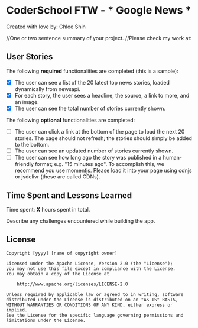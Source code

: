 # CoderSchool FTW - * Google News *

Created with love by: Chloe Shin
  
//One or two sentence summary of your project. 
//Please check my work at: 


## User Stories

The following **required** functionalities are completed (this is a sample):

- [x] The user can see a list of the 20 latest top news stories, loaded dynamically from newsapi.
- [x] For each story, the user sees a headline, the source, a link to more, and an image. 
- [x] The user can see the total number of stories currently shown.

The following **optional** functionalities are completed:

- [ ] The user can click a link at the bottom of the page to load the next 20 stories. The page should not refresh; the stories should simply be added to the bottom. 
- [ ] The user can see an updated number of stories currently shown. 
- [ ] The user can see how long ago the story was published in a human-friendly format; e.g. "15 minutes ago". To accomplish this, we recommend you use momentjs. Please load it into your page using cdnjs or jsdelivr (these are called CDNs).

## Time Spent and Lessons Learned

Time spent: **X** hours spent in total.

Describe any challenges encountered while building the app.

## License

    Copyright [yyyy] [name of copyright owner]

    Licensed under the Apache License, Version 2.0 (the "License");
    you may not use this file except in compliance with the License.
    You may obtain a copy of the License at

        http://www.apache.org/licenses/LICENSE-2.0

    Unless required by applicable law or agreed to in writing, software
    distributed under the License is distributed on an "AS IS" BASIS,
    WITHOUT WARRANTIES OR CONDITIONS OF ANY KIND, either express or implied.
    See the License for the specific language governing permissions and
    limitations under the License.